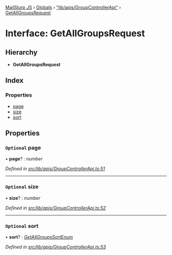 [MailSlurp JS](../README.md) › [Globals](../globals.md) › ["lib/apis/GroupControllerApi"](../modules/_lib_apis_groupcontrollerapi_.md) › [GetAllGroupsRequest](_lib_apis_groupcontrollerapi_.getallgroupsrequest.md)

# Interface: GetAllGroupsRequest

## Hierarchy

* **GetAllGroupsRequest**

## Index

### Properties

* [page](_lib_apis_groupcontrollerapi_.getallgroupsrequest.md#optional-page)
* [size](_lib_apis_groupcontrollerapi_.getallgroupsrequest.md#optional-size)
* [sort](_lib_apis_groupcontrollerapi_.getallgroupsrequest.md#optional-sort)

## Properties

### `Optional` page

• **page**? : *number*

*Defined in [src/lib/apis/GroupControllerApi.ts:51](https://github.com/mailslurp/mailslurp-client-ts-js/blob/fc9510a/src/lib/apis/GroupControllerApi.ts#L51)*

___

### `Optional` size

• **size**? : *number*

*Defined in [src/lib/apis/GroupControllerApi.ts:52](https://github.com/mailslurp/mailslurp-client-ts-js/blob/fc9510a/src/lib/apis/GroupControllerApi.ts#L52)*

___

### `Optional` sort

• **sort**? : *[GetAllGroupsSortEnum](../enums/_lib_apis_groupcontrollerapi_.getallgroupssortenum.md)*

*Defined in [src/lib/apis/GroupControllerApi.ts:53](https://github.com/mailslurp/mailslurp-client-ts-js/blob/fc9510a/src/lib/apis/GroupControllerApi.ts#L53)*
